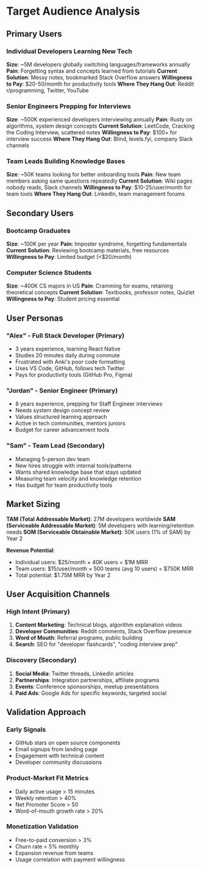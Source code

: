# Target Audience Analysis

## Primary Users

### Individual Developers Learning New Tech
**Size**: ~5M developers globally switching languages/frameworks annually
**Pain**: Forgetting syntax and concepts learned from tutorials
**Current Solution**: Messy notes, bookmarked Stack Overflow answers
**Willingness to Pay**: $20-50/month for productivity tools
**Where They Hang Out**: Reddit r/programming, Twitter, YouTube

### Senior Engineers Prepping for Interviews  
**Size**: ~500K experienced developers interviewing annually
**Pain**: Rusty on algorithms, system design concepts
**Current Solution**: LeetCode, Cracking the Coding Interview, scattered notes
**Willingness to Pay**: $100+ for interview success
**Where They Hang Out**: Blind, levels.fyi, company Slack channels

### Team Leads Building Knowledge Bases
**Size**: ~50K teams looking for better onboarding tools
**Pain**: New team members asking same questions repeatedly
**Current Solution**: Wiki pages nobody reads, Slack channels
**Willingness to Pay**: $10-25/user/month for team tools
**Where They Hang Out**: LinkedIn, team management forums

## Secondary Users

### Bootcamp Graduates
**Size**: ~100K per year
**Pain**: Imposter syndrome, forgetting fundamentals
**Current Solution**: Reviewing bootcamp materials, free resources
**Willingness to Pay**: Limited budget (<$20/month)

### Computer Science Students
**Size**: ~400K CS majors in US
**Pain**: Cramming for exams, retaining theoretical concepts
**Current Solution**: Textbooks, professor notes, Quizlet
**Willingness to Pay**: Student pricing essential

## User Personas

### "Alex" - Full Stack Developer (Primary)
- 3 years experience, learning React Native
- Studies 20 minutes daily during commute
- Frustrated with Anki's poor code formatting
- Uses VS Code, GitHub, follows tech Twitter
- Pays for productivity tools (GitHub Pro, Figma)

### "Jordan" - Senior Engineer (Primary)  
- 8 years experience, prepping for Staff Engineer interviews
- Needs system design concept review
- Values structured learning approach
- Active in tech communities, mentors juniors
- Budget for career advancement tools

### "Sam" - Team Lead (Secondary)
- Managing 5-person dev team
- New hires struggle with internal tools/patterns  
- Wants shared knowledge base that stays updated
- Measuring team velocity and knowledge retention
- Has budget for team productivity tools

## Market Sizing

**TAM (Total Addressable Market)**: 27M developers worldwide
**SAM (Serviceable Addressable Market)**: 5M developers with learning/retention needs
**SOM (Serviceable Obtainable Market)**: 50K users (1% of SAM) by Year 2

**Revenue Potential**:
- Individual users: $25/month × 40K users = $1M MRR
- Team users: $15/user/month × 500 teams (avg 10 users) = $750K MRR  
- Total potential: $1.75M MRR by Year 2

## User Acquisition Channels

### High Intent (Primary)
1. **Content Marketing**: Technical blogs, algorithm explanation videos
2. **Developer Communities**: Reddit comments, Stack Overflow presence
3. **Word of Mouth**: Referral programs, public building
4. **Search**: SEO for "developer flashcards", "coding interview prep"

### Discovery (Secondary)  
1. **Social Media**: Twitter threads, LinkedIn articles
2. **Partnerships**: Integration partnerships, affiliate programs
3. **Events**: Conference sponsorships, meetup presentations
4. **Paid Ads**: Google Ads for specific keywords, targeted social

## Validation Approach

### Early Signals
- GitHub stars on open source components
- Email signups from landing page
- Engagement with technical content
- Developer community discussions

### Product-Market Fit Metrics
- Daily active usage > 15 minutes
- Weekly retention > 40%
- Net Promoter Score > 50
- Word-of-mouth growth rate > 20%

### Monetization Validation
- Free-to-paid conversion > 3%
- Churn rate < 5% monthly  
- Expansion revenue from teams
- Usage correlation with payment willingness